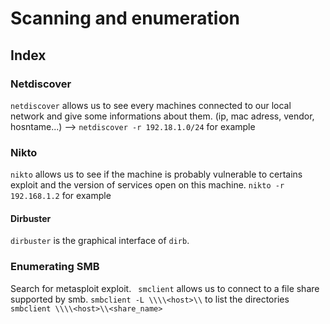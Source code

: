 # Scanning and enumeration

## Index 


### Netdiscover

`netdiscover` allows us to see every machines connected to our local network and give some informations about them. (ip, mac adress, vendor, hosntame...)
--> `netdiscover -r 192.18.1.0/24` for example

### Nikto

`nikto` allows us to see if the machine is probably vulnerable to certains exploit and the version of services open on this machine.
`nikto -r 192.168.1.2` for example

#### Dirbuster

`dirbuster` is the graphical interface of `dirb`.

### Enumerating SMB

Search for metasploit exploit.
` smclient` allows us to connect to a file share supported by smb.
`smbclient -L \\\\<host>\\` to list the directories
`smbclient \\\\<host>\\<share_name>` 




